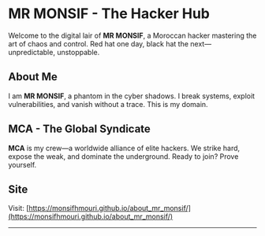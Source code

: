 # MR MONSIF - The Hacker Hub

Welcome to the digital lair of **MR MONSIF**, a Moroccan hacker mastering the art of chaos and control. Red hat one day, black hat the next—unpredictable, unstoppable.

## About Me
I am **MR MONSIF**, a phantom in the cyber shadows. I break systems, exploit vulnerabilities, and vanish without a trace. This is my domain.

## MCA - The Global Syndicate
**MCA** is my crew—a worldwide alliance of elite hackers. We strike hard, expose the weak, and dominate the underground. Ready to join? Prove yourself.

## Site
Visit: [https://monsifhmouri.github.io/about_mr_monsif/](https://monsifhmouri.github.io/about_mr_monsif/)

---
